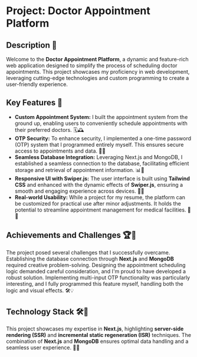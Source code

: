 # Project: Doctor Appointment Platform

## Description 🚀

Welcome to the **Doctor Appointment Platform**, a dynamic and feature-rich web application designed to simplify the process of scheduling doctor appointments. This project showcases my proficiency in web development, leveraging cutting-edge technologies and custom programming to create a user-friendly experience.

## Key Features 🌟

- **Custom Appointment System:** I built the appointment system from the ground up, enabling users to conveniently schedule appointments with their preferred doctors. 🗓️🕰️
- **OTP Security:** To enhance security, I implemented a one-time password (OTP) system that I programmed entirely myself. This ensures secure access to appointments and data. 🔐📲
- **Seamless Database Integration:** Leveraging Next.js and MongoDB, I established a seamless connection to the database, facilitating efficient storage and retrieval of appointment information. 📊💽
- **Responsive UI with Swiper.js:** The user interface is built using **Tailwind CSS** and enhanced with the dynamic effects of **Swiper.js**, ensuring a smooth and engaging experience across devices. 📱✨
- **Real-world Usability:** While a project for my resume, the platform can be customized for practical use after minor adjustments. It holds the potential to streamline appointment management for medical facilities. 🏥🚀

## Achievements and Challenges 🏆🧠

The project posed several challenges that I successfully overcame. Establishing the database connection through **Next.js** and **MongoDB** required creative problem-solving. Designing the appointment scheduling logic demanded careful consideration, and I'm proud to have developed a robust solution. Implementing multi-input OTP functionality was particularly interesting, and I fully programmed this feature myself, handling both the logic and visual effects. 🛠️💡

## Technology Stack 🛠️🔧

This project showcases my expertise in **Next.js**, highlighting **server-side rendering (SSR)** and **incremental static regeneration (ISR)** techniques. The combination of **Next.js** and **MongoDB** ensures optimal data handling and a seamless user experience. 🚀🌐
